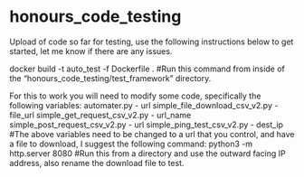 # honours_code_testing
Upload of code so far for testing, use the following instructions below to get started, let me know if there are any issues.

docker build -t auto_test -f Dockerfile .
#Run this command from inside of the “honours_code_testing/test_framework” directory.

For this to work you will need to modify some code, specifically the following variables:
automater.py - url 
simple_file_download_csv_v2.py - file_url
simple_get_request_csv_v2.py - url_name
simple_post_request_csv_v2.py - url
simple_ping_test_csv_v2.py - dest_ip
#The above variables need to be changed to a url that you control, and have a file to download, I suggest the following command:
python3 -m http.server 8080
#Run this from a directory and use the outward facing IP address, also rename the download file to test.
